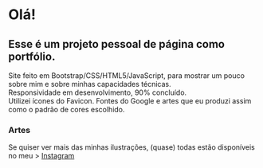 <h1> Olá!</h1>
<h2>
Esse é um projeto pessoal de página como portfólio.
</h2>
Site feito em Bootstrap/CSS/HTML5/JavaScript, para mostrar um pouco sobre mim e sobre minhas capacidades técnicas.
<br>
Responsividade em desenvolvimento, 90% concluído.
<br>
Utilizei ícones do Favicon.
Fontes do Google
e artes que eu produzi assim como o padrão de cores escolhido.
<br>
<h3>Artes</h3>
Se quiser ver mais das minhas ilustrações, (quase) todas estão disponíveis no meu >
<a href=https://www.instagram.com/neecolart/> Instagram </a>
